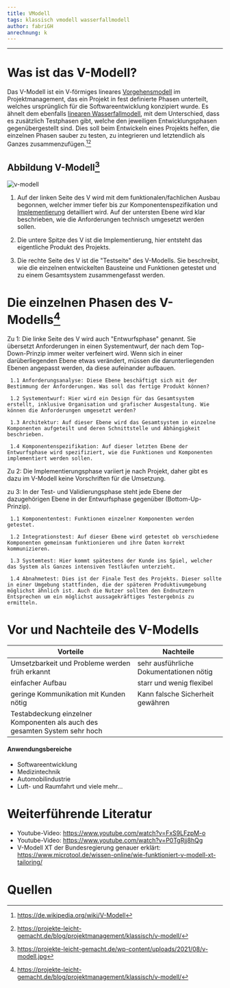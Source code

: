 ```yaml
---
title: VModell
tags: klassisch vmodell wasserfallmodell
author: fabriGH
anrechnung: k
---
```


---

# Was ist das V-Modell?

Das V-Modell ist ein V-förmiges lineares [Vorgehensmodell](https://de.wikipedia.org/wiki/Vorgehensmodell_zur_Softwareentwicklung) im Projektmanagement, das ein Projekt in fest definierte Phasen unterteilt, welches ursprünglich für die Softwareentwicklung konzipiert wurde. Es ähnelt dem ebenfalls [linearen Wasserfallmodell](https://github.com/ManagingProjectsSuccessfully/ManagingProjectsSuccessfully.github.io/blob/main/kb/Wasserfall_Modell.md), mit dem Unterschied, dass es zusätzlich Testphasen gibt, welche den jeweiligen Entwicklungsphasen gegenübergestellt sind. Dies soll beim Entwickeln eines Projekts helfen, die einzelnen Phasen sauber zu testen, zu integrieren und letztendlich als Ganzes zusammenzufügen.[^1][^2] 

## Abbildung V-Modell[^3]

![v-modell](https://user-images.githubusercontent.com/92790072/142849508-172e4421-7a7d-435e-bc29-652fe4992df0.jpg)


1. Auf der linken Seite des V wird mit dem funktionalen/fachlichen Ausbau begonnen, welcher immer tiefer bis zur Komponentenspezifikation und [Implementierung](https://de.wikipedia.org/wiki/Implementierung) detailliert wird. Auf der untersten Ebene wird klar beschrieben, wie die Anforderungen technisch umgesetzt werden sollen.

2. Die untere Spitze des V ist die Implementierung, hier entsteht das eigentliche Produkt des Projekts.

3. Die rechte Seite des V ist die "Testseite" des V-Modells. Sie beschreibt, wie die einzelnen entwickelten Bausteine und Funktionen getestet und zu einem Gesamtsystem zusammengefasst werden.

# Die einzelnen Phasen des V-Modells[^2]
Zu 1: Die linke Seite des V wird auch "Entwurfsphase" genannt. Sie übersetzt Anforderungen in einen Systementwurf, der nach dem Top-Down-Prinzip immer weiter verfeinert wird. Wenn sich in einer darüberliegenden Ebene etwas verändert, müssen die darunterliegenden Ebenen angepasst werden, da diese aufeinander aufbauen.
  
     1.1 Anforderungsanalyse: Diese Ebene beschäftigt sich mit der Bestimmung der Anforderungen. Was soll das fertige Produkt können?
  
     1.2 Systementwurf: Hier wird ein Design für das Gesamtsystem erstellt, inklusive Organisation und grafischer Ausgestaltung. Wie können die Anforderungen umgesetzt werden?
 
     1.3 Architektur: Auf dieser Ebene wird das Gesamtsystem in einzelne Komponenten aufgeteilt und deren Schnittstelle und Abhängigkeit beschrieben.
  
     1.4 Komponentenspezifikation: Auf dieser letzten Ebene der Entwurfsphase wird spezifiziert, wie die Funktionen und Komponenten implementiert werden sollen.

Zu 2: Die Implementierungsphase variiert je nach Projekt, daher gibt es dazu im V-Modell keine Vorschriften für die Umsetzung.

zu 3: In der Test- und Validierungsphase steht jede Ebene der dazugehörigen Ebene in der Entwurfsphase gegenüber (Bottom-Up-Prinzip).
     
     1.1 Komponententest: Funktionen einzelner Komponenten werden getestet.
     
     1.2 Integrationstest: Auf dieser Ebene wird getestet ob verschiedene Komponenten gemeinsam funktionieren und ihre Daten korrekt kommunizieren.
     
     1.3 Systemtest: Hier kommt spätestens der Kunde ins Spiel, welcher das System als Ganzes intensiven Testläufen unterzieht.
     
     1.4 Abnahmetest: Dies ist der Finale Test des Projekts. Dieser sollte in einer Umgebung stattfinden, die der späteren Produktivumgebung möglichst ähnlich ist. Auch die Nutzer sollten den Endnutzern Entsprechen um ein möglichst aussagekräftiges Testergebnis zu ermitteln.

# Vor und Nachteile des V-Modells
|Vorteile|Nachteile|
|---|---|
|Umsetzbarkeit und Probleme werden früh erkannt|sehr ausführliche Dokumentationen nötig|
|einfacher Aufbau|starr und wenig flexibel|
|geringe Kommunikation mit Kunden nötig|Kann falsche Sicherheit gewähren|
|Testabdeckung einzelner Komponenten als auch des gesamten System sehr hoch||

#### Anwendungsbereiche
- Softwareentwicklung 
- Medizintechnik
- Automobilindustrie
- Luft- und Raumfahrt
  und viele mehr...
  
# Weiterführende Literatur

* Youtube-Video: https://www.youtube.com/watch?v=FxS9LFzpM-o
* Youtube-Video: https://www.youtube.com/watch?v=P0TgRjj8hQg
* V-Modell XT der Bundesregierung genauer erklärt: https://www.microtool.de/wissen-online/wie-funktioniert-v-modell-xt-tailoring/

# Quellen

[^1]: https://de.wikipedia.org/wiki/V-Modell
[^2]: https://projekte-leicht-gemacht.de/blog/projektmanagement/klassisch/v-modell/
[^3]: https://projekte-leicht-gemacht.de/wp-content/uploads/2021/08/v-modell.jpg


